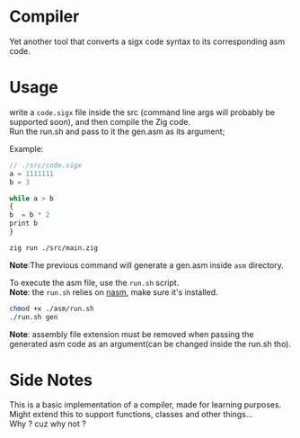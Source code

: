 # Compiler

Yet another tool that converts a sigx code syntax to its corresponding asm code.

# Usage

write a `code.sigx` file inside the src (command line args will probably be supported soon), and then compile the Zig code.<br>Run the run.sh and pass to it the gen.asm as its argument;<br>

Example:

```javascript
// ./src/code.sigx
a = 1111111
b = 3

while a > b
{
b  = b * 2
print b
}
```

```bash
zig run ./src/main.zig
```

**Note**:The previous command will generate a gen.asm inside `asm` directory.<br>

To execute the asm file, use the `run.sh` script.<br>
**Note**: the `run.sh` relies on [nasm](https://nasm.us/), make sure it's installed.

```bash
chmod +x ./asm/run.sh
./run.sh gen
```

**Note**: assembly file extension must be removed when passing the generated asm code as an argument(can be changed inside the run.sh tho).

# Side Notes

This is a basic implementation of a compiler, made for learning purposes.<br>
Might extend this to support functions, classes and other things...<br>
Why ? cuz why not ?<br>
